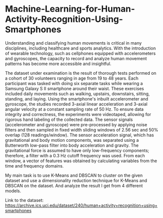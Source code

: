 # Machine-Learning-for-Human-Activity-Recognition-Using-Smartphones
Understanding and classifying human movements is critical in many disciplines, including  healthcare and sports analytics. With the introduction of wearable technology, such as cellphones  equipped with accelerometers and gyroscopes, the capacity to record and analyze human  movement patterns has become more accessible and insightful.

The dataset under examination is the result of thorough tests performed on a cohort of 30 volunteers ranging in age from 19 to 48 years. Each participant was tasked with doing six separate tasks while wearing a Samsung Galaxy S II smartphone around their waist. These exercises included daily movements such as walking, upstairs, downstairs, sitting, standing, and laying. Using the smartphone's inbuilt accelerometer and gyroscope, the studies recorded 3-axial linear acceleration and 3-axial angular velocity at a constant sampling rate of 50 Hz. To ensure data integrity and correctness, the experiments were videotaped, allowing for rigorous hand labeling of the collected data. The sensor signals (accelerometer and gyroscope) were pre-processed by applying noise filters and then sampled in fixed width sliding windows of 2.56 sec and 50% 
overlap (128 readings/window). The sensor acceleration signal, which has gravitational and body motion components, was separated using a Butterworth low-pass filter into body acceleration and gravity. The gravitational force is assumed to have only low-frequency components; therefore, a filter with a 0.3 Hz cutoff frequency was used. From each window, a vector of features was obtained by calculating variables from the time and frequency domains.

My main task is to use K-Means and DBSCAN to cluster on the given dataset and use a dimensionality reduction technique for K-Means and DBSCAN on the dataset. And analyze the result I get from 4 different models.

Link to the dataset:
https://archive.ics.uci.edu/dataset/240/human+activity+recognition+using+smartphones

